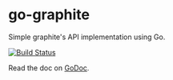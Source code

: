 # go-graphite

Simple graphite's API implementation using Go.

[![Build Status](https://travis-ci.org/marcw/go-graphite.png?branch=master)](https://travis-ci.org/marcw/go-graphite)

Read the doc on [GoDoc](http://godoc.org/github.com/marcw/go-graphite).
